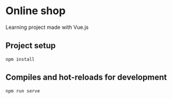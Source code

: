# Online shop

Learning project made with Vue.js

## Project setup
```
npm install
```

## Compiles and hot-reloads for development
```
npm run serve
```
